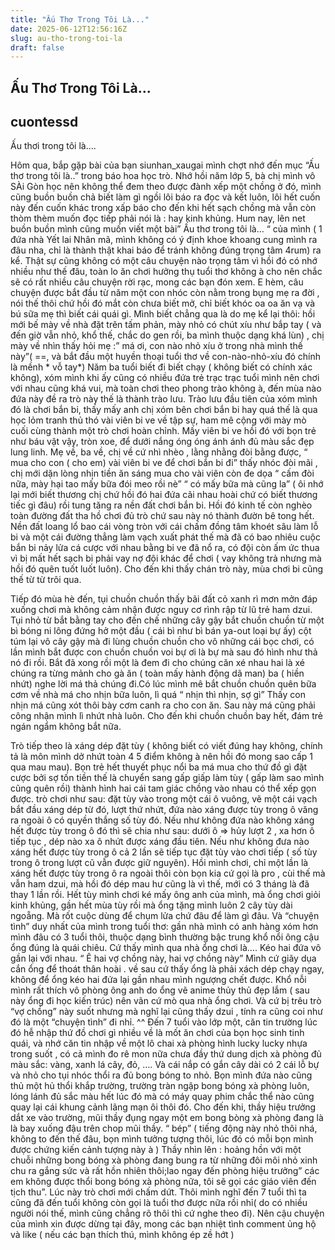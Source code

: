 ```yaml
---
title: "Ấu Thơ Trong Tôi Là..."
date: 2025-06-12T12:56:16Z
slug: au-tho-trong-toi-la
draft: false
---
```


## Ấu Thơ Trong Tôi Là...

## cuontessd

Ấu thơi trong tôi là....
 
 
Hôm qua, bắp gặp bài của bạn  siunhan_xaugai  mình chợt nhớ đến  mục “Ấu thơ trong tôi là..” trong báo hoa học trò. Nhớ hồi năm lớp 5, bà chị mình vô SÀi Gòn học nên không thể đem theo được đành xếp một chồng ở đó, mình cũng buồn buồn chả biết làm gì ngồi lôi báo ra đọc và kết luôn, lôi hết cuốn này đến cuốn khác trong xấp báo cho đến khi hết sạch chồng mà vẫn còn thòm thèm muốn đọc tiếp phải nói là : hay kinh khủng. Hum nay, lên net buồn buồn mình cũng muốn viết một bài” Ấu thơ trong tôi là… “ của mình ( 1 đứa nhà Yết lai Nhân mã, mình không có ý định khoe khoang cung mình ra đâu nha, chỉ là thành thật khai báo để tránh không đúng trọng tâm 4rum) ra kể. Thật sự cũng không có một câu chuyện nào trọng tâm vì hồi đó có nhớ nhiều như thế đâu, toàn lo ăn chơi hưởng thụ tuổi thơ không à cho nên chắc sẽ có rất nhiều câu chuyện rời rạc, mong các bạn đón xem.
E hèm, câu chuyện được bắt đầu từ năm một con nhóc còn nằm trong bụng mẹ ra đời , nói thế thôi chứ hồi đó mắt còn chưa biết mở, chỉ biết khóc oa oa ăn vạ và bú sữa mẹ thì biết cái quái gì. Mình biết chẳng qua là do mẹ kể lại thôi: hồi mới bế mày về nhà đặt trên tấm phản, mày nhỏ có chút xíu như bắp tay ( và đến giờ vẫn nhỏ, khổ thế, chắc do gen rồi, ba  mình thuộc dạng khá lùn)  , chị mày về nhìn thấy hỏi mẹ :” má ơi, con nào nhỏ xíu ở trong nhà mình thế này”( ==, và bắt đầu một huyền thoại tuổi thơ về con-nào-nhỏ-xíu đó chính là mềnh * vỗ tay*)
Năm ba tuổi biết đi biết chạy ( không biết có chính xác không), xóm mình khi ấy cũng có nhiều đứa trẻ trạc trạc tuổi mình nên chơi với nhau cũng khá vui, mà toàn chơi theo phong trào không à, đến mùa nào đứa này đề ra trò này thế là thành trào lưu. Trào lưu đầu tiên của xóm mình đó là chơi bắn bi, thấy mấy anh chị xóm bên chơi bắn bi hay quá thế là qua học lỏm tranh thủ thó vài viên bi ve về tập sự, ham mê cộng với mày mò cuối cùng thành một trò chơi hoàn chỉnh. Mấy viên bi ve hồi đó với bọn trẻ như báu vật vậy, tròn xoe, để dưới nắng óng óng ánh ánh đủ màu sắc đẹp lung linh. Mẹ về, ba về, chị về cứ nhì nhèo , lằng nhằng đòi bằng được, “ mua cho con ( cho em) vài viên bi ve để chơi bắn bi đi”  thấy nhóc đòi mãi , chị mới dặn lòng nhịn tiền ăn sáng mua cho vài viên còn đe dọa “ cấm đòi nữa, mày hại tao mấy bữa đói meo rồi nè” “ có mấy bữa mà cũng la” ( ôi nhớ lại mới biết thương chị chứ hồi đó hai đứa cãi nhau hoài chứ có biết thương tiếc gì đâu) rồi tung tăng ra nền đất chơi bắn bi. Hồi đó kinh tế còn nghèo toàn đường đất tha hồ chơi đủ trò chứ sau này nó thành đườn bê tong hết. Nền đất loang lổ bao cái vòng tròn với cái chấm đồng tâm khoét sâu làm lỗ bi và một cái đường thẳng làm vạch xuất phát thế  mà đã có bao nhiêu cuộc bắn bi nảy lửa cá cược với nhau bằng bi ve đã nổ ra, có đội còn ấm ức thua vì bị mất hết sạch bi phải vay nợ đội khác để chơi ( vay không trả nhưng mà hồi đó quên tuốt luốt luôn). Cho đến khi thấy chán trò này, mùa chơi bi cũng thế từ từ trôi qua. 
 
Tiếp đó mùa hè đến, tụi chuồn chuồn thấy bãi đất cỏ xanh rì mơn mởn đáp xuống chơi mà không cảm nhận được nguy cơ rình rập từ lũ trẻ ham dzui. Tụi nhỏ từ bắt bằng tay cho đến chế những cây gậy bắt chuồn chuồn từ một bì bóng ni lông đứng hở một đầu ( cái bì như bì bán ya-out loại bự ấy) cột túm lại vô cây gậy mà đi lùng chuồn chuồn cho vô những cái bọc chơi, có lần mình bắt được con chuồn chuồn voi bự ơi là bự mà sau đó hình như thả nó đi rồi. Bắt đã xong rồi một là đem đi cho chúng căn xé nhau hai là xé chúng ra từng mảnh cho gà ăn ( toàn mấy hành động dã man) ba ( hiền nhứt) nghe lời má thả chúng đi.Có lúc mình mê bắt chuồn chuồn quên bữa cơm về nhà má cho nhịn bữa luôn, lì quá “ nhịn thì nhịn, sợ gì” Thấy con nhịn má cũng xót thôi bày cơm canh ra cho con ăn. Sau này má cũng phải công nhận mình lì nhứt nhà luôn. Cho đến khi chuồn chuồn bay hết, đám trẻ ngán ngẩm không bắt nữa.
 
Trò tiếp theo là xáng dép đặt tùy ( không biết có viết đúng hay không, chính tả là môn mình dở nhứt toàn 4 5  điểm không à nên hồi đó mong sao cấp 1 qua mau mau). Bọn trẻ hết thuyết phục nổi ba má mua cho thứ đồ gì đặt cược bởi sợ tốn tiền thế là chuyển sang gấp giấp làm tùy ( gấp làm sao mình cũng quên rồi) thành hình hai cái tam giác chồng vào nhau có thể xếp gọn được. trò chơi như sau: đặt tùy vào trong một cái ô vuông, vẽ một cái vạch bắt đầu xáng dép từ đó, lượt thứ nhứt, đứa nào xáng được tùy trong ô văng ra ngoài ô có quyền thắng số tùy đó. Nếu như không đứa nào không xáng hết được tùy trong ô đó thì sẽ chia như sau: dưới ô => hủy lượt 2 , xa hơn ô tiếp tục , dép nào xa ô nhứt được xáng đầu tiên. Nếu như không đưa nào xáng hết được tùy trong ô cả 2 lần sẽ tiếp tục đặt tùy vào chơi tiếp ( số tùy trong ô trong lượt cũ vẫn được giữ nguyên). Hồi mình chơi, chỉ một lần là xáng hết được tùy trong ô ra ngoài thôi còn bọn kia cứ gọi là pro , cùi thế mà vẫn ham dzui, mà hồi đó dép mau hư cũng là vì thế, mới có 3 tháng là đã thay 1 lần rồi. Hết tùy mình chơi ké mấy ông anh của mình, mà ổng chơi giỏi kinh khủng, gần hết mùa tùy rồi mà ổng tặng mình luôn 2 cây tùy dài ngoẵng. Mà rốt cuộc dùng để chụm lửa chứ đâu để làm gì đâu. 
Và “chuyện tình” duy nhất của mình trong tuổi thơ: gần nhà mình có anh hàng xóm hơn mình đâu có 3 tuổi thôi, thuộc dạng bình thường bậc trung khổ nổi ông cậu ổng đúng là quái chiêu. Cứ thấy mình qua nhà ổng chơi là…. Kéo hai đứa vô gần lại với nhau. “ Ê hai vợ chồng này, hai vợ chồng này” Mình cứ giãy dụa cắn ổng để thoát thân hoài . về sau cứ thấy ổng là phải xách dép chạy ngay, không để ổng kéo hai đứa lại gần nhau mình ngượng chết được. Khổ nỗi mình rất thích vô phòng ông anh do ổng vẽ anime thủy thủ đẹp lắm ( sau này ổng đi học kiến trúc) nên vãn cứ mò qua nhà ổng chơi. Và cứ bị trêu trò “vợ chồng” này suốt nhưng mà nghĩ lại cũng thấy dzui , tính ra cũng coi như đó là một “chuyện tình” đi nhỉ. ^^ 
Đến 7 tuổi vào lớp một, căn tin trường lúc đó hễ nhập thứ đồ chơi gì nhiều về là mốt ăn chơi của bọn học sinh tinh quái, và nhớ căn tin nhập về một lô chai xà phòng hình lucky lucky nhựa trong suốt , có cả mình đo rê mon nữa chưa đầy thứ dung dịch xà phòng đủ màu sắc: vàng, xanh lá cây, đỏ, …. Và cái nắp có gắn cây dài có 2 cái lỗ bự và nhỏ cho tụi nhóc thổi ra đủ bong bóng to nhỏ. Bọn mình đứa nào cũng thủ một hủ thổi khắp trường, trường tràn ngập bong bóng xà phòng luôn, lóng lánh đủ sắc màu hết lúc đó mà có máy quay phim chắc thể nào cũng quay lại cái khung cảnh lãng mạn ôi thôi đó. Cho đến khi, thầy hiệu trưởng dắt xe vào trường, mũi thầy đụng ngay một em bong bòng xà phòng đang là là bay xuống đậu trên chop mũi thầy. “ bép” ( tiếng động này nhỏ thôi nhá, không to đến thế đâu, bọn mình tưởng tượng thôi, lúc đó có mỗi bọn mình được chứng kiến cảnh tượng này à ) Thầy nhìn lên : hoảng hồn với một chuỗi những bong bóng xà phòng đang bung ra từ những đôi môi nhỏ xinh chu ra gắng sức và rất hồn nhiên thôi;lao ngay đến phòng hiệu trưởng” các em không được thổi bong bóng xà phòng nữa, tôi sẽ gọi các giáo viên đến tịch thu”. Lúc này  trò chơi mới chấm dứt.
Thôi mình nghĩ đến 7 tuổi thì ta cũng đã đến tuổi không còn gọi là tuổi thơ được nữa rồi nhỉ( do có nhiều người nói thế, mình cũng chẳng rõ thôi thì cứ nghe theo đi). Nên cậu chuyện của mình xin được dừng tại đây, mong các bạn nhiệt tình comment ủng hộ và like ( nếu các bạn thích thú, mình không ép zề hớt  )